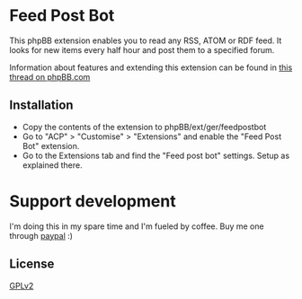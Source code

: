 # Feed Post Bot

This phpBB extension enables you to read any RSS, ATOM or RDF feed. It looks for new items every half hour and post them to a specified forum.

Information about features and extending this extension can be found in [this thread on phpBB.com](https://www.phpbb.com/community/viewtopic.php?f=456&t=2411596)

## Installation

* Copy the contents of the extension to phpBB/ext/ger/feedpostbot
* Go to "ACP" > "Customise" > "Extensions" and enable the "Feed Post Bot" extension.
* Go to the Extensions tab and find the "Feed post bot" settings. Setup as explained there.

# Support development
I'm doing this in my spare time and I'm fueled by coffee. Buy me one through [paypal](https://www.paypal.com/cgi-bin/webscr?cmd=_s-xclick&hosted_button_id=2YBSSF68LXBAN) :)

## License

[GPLv2](license.txt)
